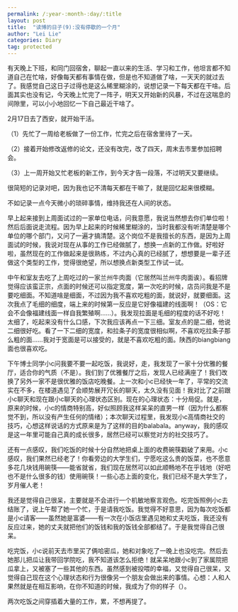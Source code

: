 ```yaml
---
permalink: /:year-:month-:day/:title
layout: post
title:  "读博的日子(9):没有停歇的一个月"
author: "Lei Lie"
categories: Diary
tag: protected
---
```


有天晚上下班，和同门回宿舍，聊起一直以来的生活、学习和工作，他坦言都不知道自己在忙啥，好像每天都有事情在做，但是也不知道做了啥，一天天的就过去了。我感觉自己这日子过得也是这么稀里糊涂的，说想记录一下每天都在干啥。后面其实也没有记，今天晚上忙完了一阵子，明天又开始新的风暴，不过在这喘息的间隙里，可以小小地回忆一下自己最近干啥了。

2月17日去了西安，就开始干活。

（1）先忙了一周给老板做了一份工作，忙完之后在宿舍里待了一天。

（2）接着开始修改返修的论文，还没有改完，改了四天，周末去市里参加招聘会。

（3）上一周开始又忙老板的新工作，到今天才告一段落，不过明天又要继续。

很简短的记录对吧，因为我也记不清每天都在干嘛了，就是回忆起来很模糊。

不如记录一点今天微小的琐碎事情，维持我还在人间的状态。

早上起来接到上周面试过的一家单位电话，问我意愿，我说当然想去你们单位啦！然后后面说走流程。因为早上起来的时候稀里糊涂的，当时我都没有听清楚是哪个单位的哪个部门，又问了一遍才搞清楚。这个岗位不是我擅长的东西，是因为上周面试的时候，我说对现在从事的工作已经做腻了，想换一点新的工作做。好啦好啦，虽然现在的工作做起来是很熟练，不过内心真的已经腻了，想想要是一辈子还做这个类型的工作，觉得很绝望，所以想换点新类型工作试一试。

中午和室友去吃了上周吃过的一家兰州牛肉面（它居然叫兰州牛肉面诶）。看招牌觉得应该蛮正宗，点面的时候还可以指定宽度，第一次吃的时候，店员问我是不是要吃细面。不知道啥是细面，不过因为我不喜欢吃粗的面，就说好，就要细面。这次我点了毛细的细度，端上来的时候第一反应是它好像福建的线面啊！（OS：它会不会像福建线面一样自我繁殖啊……）。我发现拉面是毛细的程度的话不好吃！太细了，吃起来没有什么口感，下次我应该再点一下三细。室友点的是二细，他说二细很好吃。看了一下二细的宽度，和拉条子的宽度很相似啊，不喜欢吃拉条子那么粗的面……我对于宽面是可以接受的，就是不喜欢吃粗的面。陕西的biangbiang面也很喜欢吃。

下午博士同学小c问我要不要一起吃饭，我说好，走，我发现了一家十分优雅的餐厅，适合你的气质（不是）。我们到了优雅餐厅之后，发现人已经满座了！我们改换了另外一家不是很优雅的饭店吃晚餐。上一次和小c已经快一年了，平常的交流实在不多，在楼道遇见了会顺势展开冗长的聊天，太久没有见面！我对比了之前跟小c聊天和现在跟小c聊天的心理状态区别。现在的心理状态：十分局促。就是，原来的时候，小c的情商特别高，好似照顾我这样呆呆的直男一样（因为什么都察觉不到，所以没有产生任何的情绪）；本次聊天过程里，我发现小c高情商社交的技巧，心想这样说话的方式原来是为了这样的目的balabala。anyway，我的感叹是这一年里可能自己真的成长很多，居然已经可以察觉对方的社交技巧了。

还有一点感叹，我们吃饭的时候十分自然地把桌上面的收费碗筷戳破了来用。小c感叹，我们果然已经老了！你看旁边的大学生们，宁愿吃这么贵的饭菜，也不愿意多花几块钱用碗筷——能省就省，我们现在居然可以如此顺畅地不在乎钱地（好吧也不是什么很多的钱）使用碗筷！一些心态上面的变化，我们已经不是大学生了，岁月催人老！

我还是觉得自己很呆，主要就是不会进行一个机敏地察言观色。吃完饭照例小c去结账了，说上午帮了她一个忙，于是请我吃饭。我觉得不好意思，因为每次吃饭都是小c请客——虽然她是富婆——有一次在小饭店里遇见她和丈夫吃饭，我还没有反应过来，她的丈夫就把他们的饭钱和我的饭钱全部都结了。于是我觉得自己很呆。

吃完饭，小c说前天去市里买了俩哈密瓜，她和对象吃了一晚上也没吃完。然后去她那儿把瓜让我带回学院吃，我不知道该怎么拒绝！就呆呆地跟小c到了家属院把瓜拿上，又被塞了一些其他的东西。虽然感到被投喂的幸福，又觉得自己很呆，又觉得自己现在这个心理状态和行为很像另一个朋友会做出来的事情。心想：人和人果然就是在相互影响，在你不知道的时候，我成为了你的样子（）。

两次吃饭之间穿插着大量的工作，累，不想再提了。